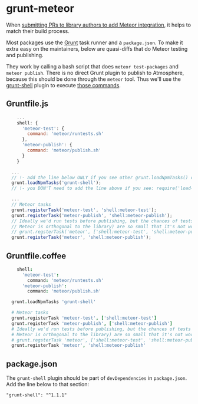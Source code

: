 grunt-meteor
============

When [submitting PRs to library authors to add Meteor integration](https://github.com/raix/Meteor-community-discussions/issues/14),
it helps to match their build process.

Most packages use the [Grunt](gruntjs.com) task runner and a `package.json`. To make it extra easy on the maintainers, below
are quasi-diffs that do Meteor testing and publishing.

They work by calling a bash script that does `meteor test-packages` and `meteor publish`. There is no direct Grunt
plugin to publish to Atmosphere, because this should be done through the `meteor` tool. Thus we'll use the
[grunt-shell](https://github.com/sindresorhus/grunt-shell) plugin to execute [those commands](https://github.com/RubaXa/Sortable/tree/master/meteor).

## Gruntfile.js

```js
    ...
    shell: {
      'meteor-test': {
        command: 'meteor/runtests.sh'
      },
      'meteor-publish': {
        command: 'meteor/publish.sh'
      }
    }

  ...
  // !- add the line below ONLY if you see other grunt.loadNpmTasks() calls
  grunt.loadNpmTasks('grunt-shell');
  // !- you DON'T need to add the line above if you see: require('load-grunt-tasks')(grunt);

  ...
  // Meteor tasks
  grunt.registerTask('meteor-test', 'shell:meteor-test');
  grunt.registerTask('meteor-publish', 'shell:meteor-publish');
  // Ideally we'd run tests before publishing, but the chances of tests breaking (given that
  // Meteor is orthogonal to the library) are so small that it's not worth the maintainer's time
  // grunt.regsterTask('meteor', ['shell:meteor-test', 'shell:meteor-publish']);
  grunt.registerTask('meteor', 'shell:meteor-publish');
```

## Gruntfile.coffee

```coffee
    shell:
      'meteor-test':
        command: 'meteor/runtests.sh'
      'meteor-publish':
        command: 'meteor/publish.sh'

  grunt.loadNpmTasks 'grunt-shell'

  # Meteor tasks
  grunt.registerTask 'meteor-test', ['shell:meteor-test']
  grunt.registerTask 'meteor-publish', ['shell:meteor-publish']
  # Ideally we'd run tests before publishing, but the chances of tests breaking (given that
  # Meteor is orthogonal to the library) are so small that it's not worth the maintainer's time
  # grunt.regsterTask 'meteor', ['shell:meteor-test', 'shell:meteor-publish']
  grunt.registerTask 'meteor', 'shell:meteor-publish'
```

## package.json

The `grunt-shell` plugin should be part of `devDependencies` in `package.json`. Add the line below to that section:

    "grunt-shell": "^1.1.1"
